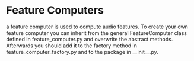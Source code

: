 # Feature Computers

a feature computer is used to compute audio features. To create your own feature
computer you can inherit from the general FeatureComputer class defined in
feature_computer.py and overwrite the abstract methods.
Afterwards you should add it to the factory method in
feature_computer_factory.py and to the package in \_\_init\_\_.py.
